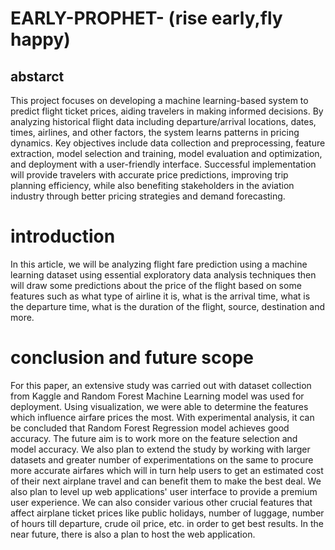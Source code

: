 # EARLY-PROPHET- (rise early,fly happy)



## abstarct

This project focuses on developing a machine learning-based system to predict flight ticket prices, aiding travelers in making informed decisions. By analyzing historical flight data including departure/arrival locations, dates, times, airlines, and other factors, the system learns patterns in pricing dynamics. Key objectives include data collection and preprocessing, feature extraction, model selection and training, model evaluation and optimization, and deployment with a user-friendly interface. Successful implementation will provide travelers with accurate price predictions, improving trip planning efficiency, while also benefiting stakeholders in the aviation industry through better pricing strategies and demand forecasting.
     
# introduction

In this article, we will be analyzing flight fare prediction using a machine learning dataset using essential exploratory data analysis techniques then will draw some predictions about the price of the flight based on some features such as what type of airline it is, what is the arrival time, what is the departure time, what is the duration of the flight, source, destination and more.


# conclusion and future scope 

For this paper, an extensive study was carried out with dataset collection from Kaggle and Random Forest Machine Learning model was used for deployment. Using visualization, we were able to determine the features which influence airfare prices the most. With experimental analysis, it can be concluded that Random Forest Regression model achieves good accuracy. The future aim is to work more on the feature selection and model accuracy. We also plan to extend the study by working with larger datasets and greater number of experimentations on the same to procure more accurate airfares which will in turn help users to get an estimated cost of their next airplane travel and can benefit them to make the best deal. We also plan to level up web applications' user interface to provide a premium user experience. We can also consider various other crucial features that affect airplane ticket prices like public holidays, number of luggage, number of hours till departure, crude oil price, etc. in order to get best results. In the near future, there is also a plan to host the web application.

